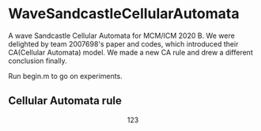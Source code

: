 # WaveSandcastleCellularAutomata
A wave Sandcastle Cellular Automata for MCM/ICM 2020 B. We were delighted by team 2007698's paper and codes, which introduced their CA(Cellular Automata) model. We made a new CA rule and drew a different conclusion finally.

Run begin.m to go on experiments.

## Cellular Automata rule

$$123$$
